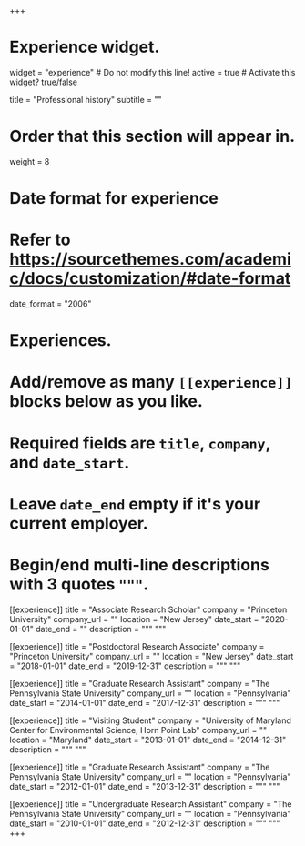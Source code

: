 +++
# Experience widget.
widget = "experience"  # Do not modify this line!
active = true  # Activate this widget? true/false

title = "Professional history"
subtitle = ""

# Order that this section will appear in.
weight = 8

# Date format for experience
#   Refer to https://sourcethemes.com/academic/docs/customization/#date-format
date_format = "2006"

# Experiences.
#   Add/remove as many `[[experience]]` blocks below as you like.
#   Required fields are `title`, `company`, and `date_start`.
#   Leave `date_end` empty if it's your current employer.
#   Begin/end multi-line descriptions with 3 quotes `"""`.

[[experience]]
  title = "Associate Research Scholar"
  company = "Princeton University"
  company_url = ""
  location = "New Jersey"
  date_start = "2020-01-01"
  date_end = ""
  description = """
  """
  
[[experience]]
  title = "Postdoctoral Research Associate"
  company = "Princeton University"
  company_url = ""
  location = "New Jersey"
  date_start = "2018-01-01"
  date_end = "2019-12-31"
  description = """
  """

[[experience]]
  title = "Graduate Research Assistant"
  company = "The Pennsylvania State University"
  company_url = ""
  location = "Pennsylvania"
  date_start = "2014-01-01"
  date_end = "2017-12-31"
  description = """
  """
  
[[experience]]
  title = "Visiting Student"
  company = "University of Maryland Center for Environmental Science, Horn Point Lab"
  company_url = ""
  location = "Maryland"
  date_start = "2013-01-01"
  date_end = "2014-12-31"
  description = """
  """

[[experience]]
  title = "Graduate Research Assistant"
  company = "The Pennsylvania State University"
  company_url = ""
  location = "Pennsylvania"
  date_start = "2012-01-01"
  date_end = "2013-12-31"
  description = """
  """
  
[[experience]]
  title = "Undergraduate Research Assistant"
  company = "The Pennsylvania State University"
  company_url = ""
  location = "Pennsylvania"
  date_start = "2010-01-01"
  date_end = "2012-12-31"
  description = """
  """
+++
